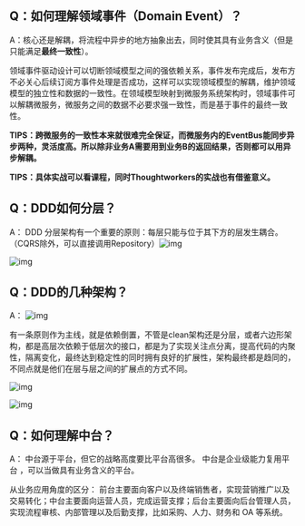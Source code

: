 ## Q：如何理解领域事件（Domain Event）？

A：核心还是解耦，将流程中异步的地方抽象出去，同时使其具有业务含义（但是只能满足**最终一致性**）。

 领域事件驱动设计可以切断领域模型之间的强依赖关系，事件发布完成后，发布方不必关心后续订阅方事件处理是否成功，这样可以实现领域模型的解耦，维护领域模型的独立性和数据的一致性。在领域模型映射到微服务系统架构时，领域事件可以解耦微服务，微服务之间的数据不必要求强一致性，而是基于事件的最终一致性。 

**TIPS：跨微服务的一致性本来就很难完全保证，而微服务内的EventBus能同步异步两种，灵活度高。所以除非业务A需要用到业务B的返回结果，否则都可以用异步解耦。**

**TIPS：具体实战可以看课程，同时Thoughtworkers的实战也有借鉴意义。**

## Q：DDD如何分层？

 A： DDD 分层架构有一个重要的原则：每层只能与位于其下方的层发生耦合。 （CQRS除外，可以直接调用Repository）![img](https://static001.geekbang.org/resource/image/d0/9d/d02e92626dd8d6b077002ab6b977159d.png) 

 ![img](https://static001.geekbang.org/resource/image/16/a1/1680723ca91aa57d719d5cdbc1d910a1.jpg) 

## Q：DDD的几种架构？

A： ![img](https://static001.geekbang.org/resource/image/b2/71/b2e4dad1040857b5aedf0b1675ae4171.png) 

  有一条原则作为主线，就是依赖倒置，不管是clean架构还是分层，或者六边形架构，都是高层次依赖于低层次的接口，都是为了实现关注点分离，提高代码的内聚性，隔离变化，最终达到稳定性的同时拥有良好的扩展性，架构最终都是趋同的，不同点就是他们在层与层之间的扩展点的方式不同。 

![img](https://static001.geekbang.org/resource/image/b4/9e/b4231550cfbd56c15ccb3795d1062f9e.png) 

 ![img](https://static001.geekbang.org/resource/image/ee/3b/eeb66579c1725817d0e9185161f1843b.png) 

## Q：如何理解中台？

A： 中台源于平台，但它的战略高度要比平台高很多。  中台是企业级能力复用平台 ，可以当做具有业务含义的平台。

从业务应用角度的区分： 前台主要面向客户以及终端销售者，实现营销推广以及交易转化；中台主要面向运营人员，完成运营支撑；后台主要面向后台管理人员，实现流程审核、内部管理以及后勤支撑，比如采购、人力、财务和 OA 等系统。 